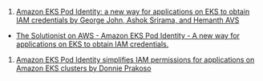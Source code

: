 
1. [Amazon EKS Pod Identity: a new way for applications on EKS to obtain IAM credentials by George John, Ashok Srirama, and Hemanth AVS](https://aws.amazon.com/blogs/containers/amazon-eks-pod-identity-a-new-way-for-applications-on-eks-to-obtain-iam-credentials/)
- [The Solutionist on AWS - Amazon EKS Pod Identity - A new way for applications on EKS to obtain IAM credentials.](https://www.twitch.tv/aws/video/2133797533)
1. [Amazon EKS Pod Identity simplifies IAM permissions for applications on Amazon EKS clusters by Donnie Prakoso](https://aws.amazon.com/blogs/aws/amazon-eks-pod-identity-simplifies-iam-permissions-for-applications-on-amazon-eks-clusters/)